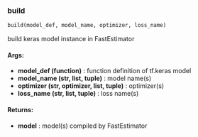 

### build
```python
build(model_def, model_name, optimizer, loss_name)
```
build keras model instance in FastEstimator

#### Args:

* **model_def (function)** :  function definition of tf.keras model
* **model_name (str, list, tuple)** :  model name(s)
* **optimizer (str, optimizer, list, tuple)** :  optimizer(s)
* **loss_name (str, list, tuple)** :  loss name(s)

#### Returns:

* **model** :  model(s) compiled by FastEstimator